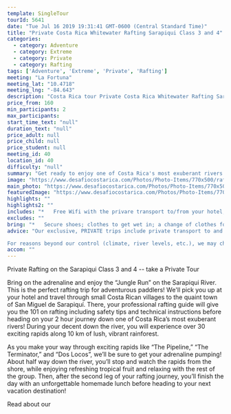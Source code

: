 ```yaml
---
template: SingleTour
tourId: 5641
date: "Tue Jul 16 2019 19:31:41 GMT-0600 (Central Standard Time)"
title: "Private Costa Rica Whitewater Rafting Sarapiqui Class 3 and 4"
categories: 
  - category: Adventure
  - category: Extreme
  - category: Private
  - category: Rafting
tags: ['Adventure', 'Extreme', 'Private', 'Rafting']
meeting: "La Fortuna"
meeting_lat: "10.4718"
meeting_lng: "-84.643"
description: "Costa Rica tour Private Costa Rica Whitewater Rafting Sarapiqui Class 3 and 4, id 5641"
price_from: 160
min_participants: 2
max_participants: 
start_time_text: "null"
duration_text: "null"
price_adult: null
price_child: null
price_student: null
meeting_id: 40
location_id: 40
difficulty: "null"
summary: "Get ready to enjoy one of Costa Rica's most exuberant rivers! Rafting on the Sarapiquí River is considered one of the Must-Do Costa Rica tours in the wet and wild Northern Zone of Costa Rica according to Costa Rica Traveler magazine. You’ll experience over 30 exciting rapids with names like The Terminator and Dos Locos. Whether you are a first-timer or a rafting expert, this rafting trip will guarantee to get your adrenalin..."
image: "https://www.desafiocostarica.com/Photos/Photo-Items/770x500/rafting-on-the-sarapiqui-river---class-3-4---private-3.jpg"
main_photo: "https://www.desafiocostarica.com/Photos/Photo-Items/770x500/rafting-on-the-sarapiqui-river---class-3-4---private-3.jpg"
featuredImage: "https://www.desafiocostarica.com/Photos/Photo-Items/770x500/rafting-on-the-sarapiqui-river---class-3-4---private-3.jpg"
highlights: ""
highlights2: ""
includes: "*   Free Wifi with the privare transport to/from your hotel; top quality adventure gear; fun and professional guides who love their job; tropical fruit break; delicious home-cooked meal; towel; photographer"
excludes: ""
bring: "*   Secure shoes; clothes to get wet in; a change of clothes for after the tour; appetite for adventure"
advice: "Our exclusive, PRIVATE trips include private transport to and from your hotel, you get our most-experienced, top bilingual guides to accompany you, personalized choice of food options, no sense of rushing along - you can take your time, plus you get your photos included. Have a look at our Adventure Waiver if you have questions about our Costa Rica adventure tour policies.

For reasons beyond our control (climate, river levels, etc.), we may change to a more-suitable tour with an equal or similar adventure-appeal or offer other tour options so you don\`t miss out on a fun day in Costa Rica. We reserve the right to cancel a trip due to unfavorable conditions & will only run a tour according to our policies. Full refund is given if (on rare occasion) no tour is run. This adventure involves some inherent risk and physical exertion, so you must be in good physical condition!While the recommended weight limit for our canyoneering (rappelling) tour and most zip line tours is 220 lbs (100 kilos) it’s more about waist size than weight as the ropes (canyoneering) and cables (zip lines) are rated for well over 220 lbs but the maximum waist size for the harnesses used for these tours is 42 inches. So if you are a little over 220 lbs but your waist is less than 42 inches you can still do these tours."
accom: ""
---
```

Private Rafting on the Sarapiqui Class 3 and 4 -- take a Private Tour

Bring on the adrenaline and enjoy the “Jungle Run” on the Sarapiqui River. This is the perfect rafting trip for adventurous paddlers! We'll pick you up at your hotel and travel through small Costa Rican villages to the quaint town of San Miguel de Sarapiquí. There, your professional rafting guide will give you the 101 on rafting including safety tips and technical instructions before heading on your 2 hour journey down one of Costa Rica’s most exuberant rivers! During your decent down the river, you will experience over 30 exciting rapids along 10 km of lush, vibrant rainforest.

As you make your way through exciting rapids like “The Pipeline,” “The Terminator,” and “Dos Locos”, we’ll be sure to get your adrenaline pumping! About half way down the river, you’ll stop and watch the rapids from the shore, while enjoying refreshing tropical fruit and relaxing with the rest of the group. Then, after the second leg of your rafting journey, you’ll finish the day with an unforgettable homemade lunch before heading to your next vacation destination!

Read about our